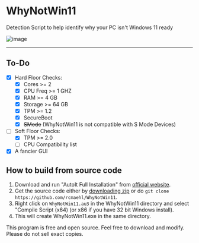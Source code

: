# WhyNotWin11
Detection Script to help identify why your PC isn't Windows 11 ready

![image](https://user-images.githubusercontent.com/716581/123370289-6b0acc80-d54d-11eb-96e6-c343c8989e94.png)


----

## To-Do

- [x] Hard Floor Checks:
    - [x] Cores >= 2
    - [x] CPU Freq >= 1 GHZ
    - [x] RAM >= 4 GB
    - [x] Storage >= 64 GB
    - [x] TPM >= 1.2
    - [x] SecureBoot
    - [x] ~~SMode~~ (WhyNotWin11 is not compatible with S Mode Devices)
- [ ] Soft Floor Checks:
    - [x] TPM >= 2.0
    - [ ] CPU Compatibility list
- [x] A fancier GUI

## How to build from source code

1. Download and run "AutoIt Full Installation" from [official website](https://www.autoitscript.com/site/autoit/downloads). 
1. Get the source code either by [downloading zip](https://github.com/rcmaehl/WhyNotWin11/archive/master.zip) or do `git clone https://github.com/rcmaehl/WhyNotWin11`.
1. Right click on `WhyNotWin11.au3` in the WhyNotWin11 directory and select "Compile Script (x64) (or x86 if you have 32 bit Windows install).
1. This will create WhyNotWin11.exe in the same directory.

This program is free and open source. Feel free to download and modify. Please do not sell exact copies.
